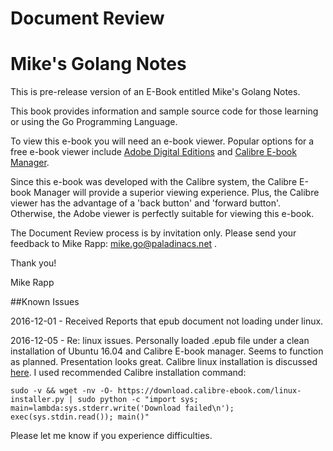 # Document Review
# Mike's Golang Notes
This is pre-release version of an E-Book entitled Mike's Golang Notes. 

This book provides information and sample source code for those learning or using the Go Programming Language.

To view this e-book you will need an e-book viewer. Popular options for a free e-book viewer include [Adobe Digital Editions](http://www.adobe.com/solutions/ebook/digital-editions.html) and [Calibre E-book Manager](http://calibre-ebook.com/). 

Since this e-book was developed with the Calibre system, the Calibre E-book Manager will provide a superior viewing experience. Plus, the Calibre viewer has the advantage of a 'back button' and 'forward button'.  Otherwise, the Adobe viewer is perfectly suitable for viewing this e-book.
  
  The Document Review process is by invitation only. Please send your feedback to Mike Rapp: mike.go@paladinacs.net .
  
  Thank you!
  
  Mike Rapp
  
  ##Known Issues
  
  2016-12-01 - Received Reports that epub document not loading under linux.
  
  2016-12-05 - Re: linux issues. Personally loaded .epub file under a clean installation of Ubuntu 16.04 and Calibre E-book manager. Seems to function as planned. Presentation looks great. Calibre linux installation is discussed [here](http://calibre-ebook.com/download_linux).
  I used recommended Calibre installation command:
  ```
  sudo -v && wget -nv -O- https://download.calibre-ebook.com/linux-installer.py | sudo python -c "import sys; main=lambda:sys.stderr.write('Download failed\n'); exec(sys.stdin.read()); main()"
  ```
 Please let me know if you experience difficulties. 
  
  